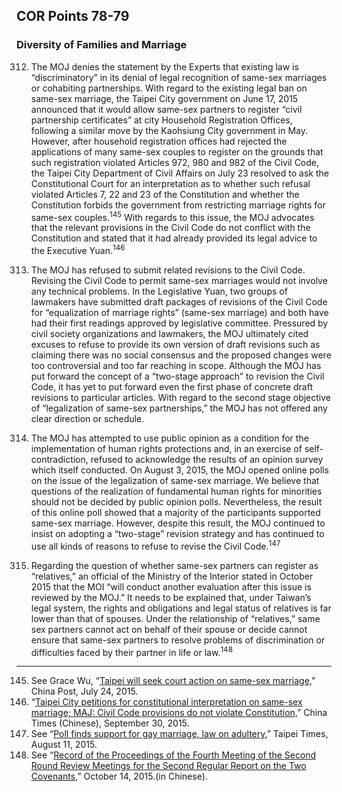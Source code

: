 ## COR Points 78-79

### Diversity of Families and Marriage

<ol start="312">
  <li><p>The MOJ denies the statement by the Experts that existing law is “discriminatory” in its denial of legal recognition of same-sex marriages or cohabiting partnerships. With regard to the existing legal ban on same-sex marriage, the Taipei City government on June 17, 2015 announced that it would allow same-sex partners to register “civil partnership certificates” at city Household Registration Offices, following a similar move by the Kaohsiung City government in May. However, after household registration offices had rejected the applications of many same-sex couples to register on the grounds that such registration violated Articles 972, 980 and 982 of the Civil Code, the Taipei City Department of Civil Affairs on July 23 resolved to ask the Constitutional Court for an interpretation as to whether such refusal violated Articles 7, 22 and 23 of the Constitution and whether the Constitution forbids the government from restricting marriage rights for same-sex couples.<sup>145</sup> With regards to this issue, the MOJ advocates that the relevant provisions in the Civil Code do not conflict with the Constitution and stated that it had already provided its legal advice to the Executive Yuan.<sup>146</sup></p></li>

  <li><p>The MOJ has refused to submit related revisions to the Civil Code. Revising the Civil Code to permit same-sex marriages would not involve any technical problems. In the Legislative Yuan, two groups of lawmakers have submitted draft packages of revisions of the Civil Code for “equalization of marriage rights” (same-sex marriage) and both have had their first readings approved by legislative committee. Pressured by civil society organizations and lawmakers, the MOJ ultimately cited excuses to refuse to provide its own version of draft revisions such as claiming there was no social consensus and the proposed changes were too controversial and too far reaching in scope. Although the MOJ has put forward the concept of a “two-stage approach” to revision the Civil Code, it has yet to put forward even the first phase of concrete draft revisions to particular articles. With regard to the second stage objective of “legalization of same-sex partnerships,” the MOJ has not offered any clear direction or schedule.</p></li>

  <li><p>The MOJ has attempted to use public opinion as a condition for the implementation of human rights protections and, in an exercise of self-contradiction, refused to acknowledge the results of an opinion survey which itself conducted. On August 3, 2015, the MOJ opened online polls on the issue of the legalization of same-sex marriage. We believe that questions of the realization of fundamental human rights for minorities should not be decided by public opinion polls. Nevertheless, the result of this online poll showed that a majority of the participants supported same-sex marriage. However, despite this result, the MOJ continued to insist on adopting a “two-stage” revision strategy and has continued to use all kinds of reasons to refuse to revise the Civil Code.<sup>147</sup></p></li>

  <li><p>Regarding the question of whether same-sex partners can register as “relatives,” an official of the Ministry of the Interior stated in October 2015 that the MOI “will conduct another evaluation after this issue is reviewed by the MOJ.” It needs to be explained that, under Taiwan’s legal system, the rights and obligations and legal status of relatives is far lower than that of spouses. Under the relationship of “relatives,” same sex partners cannot act on behalf of their spouse or decide cannot ensure that same-sex partners to resolve problems of discrimination or difficulties faced by their partner in life or law.<sup>148</sup></p></li>
</ol>

-----

<ol start="145">
  <li>See Grace Wu, “<a href="http://www.chinapost.com.tw/taiwan/national/national-news/2015/07/24/441502/Taipei-will.htm" target="_blank">Taipei will seek court action on same-sex marriage,</a>” China Post, July 24, 2015.</li>
  <li>“<a href="http://www.chinatimes.com/realtimenews/20150930004835-260407>" target="_blank">Taipei City petitions for constitutional interpretation on same-sex marriage; MAJ: Civil Code provisions do not violate Constitution,</a>” China Times (Chinese), September 30, 2015.</li>
  <li>See “<a href="http://www.taipeitimes.com/News/taiwan/archives/2015/08/11/2003625105" target="_blank">Poll finds support for gay marriage, law on adultery,</a>” Taipei Times, August 11, 2015.</li>
  <li>See “<a href="http://www.humanrights.moj.gov.tw/lp.asp?ctNode=37012&CtUnit=13274&BaseDSD=7&mp=200" target="_blank">Record of the Proceedings of the Fourth Meeting of the Second Round Review Meetings for the Second Regular Report on the Two Covenants,</a>” October 14, 2015.(in Chinese).</li>
</ol>

